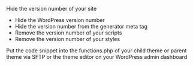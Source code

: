 Hide the version number of your site

* Hide the WordPress version number
* Hide the version number from the generator meta tag
* Remove the version number of your scripts
* Remove the version number of your styles


Put the code snippet into the functions.php of your child theme or parent theme via SFTP or the theme editor on your WordPress admin dashboard
